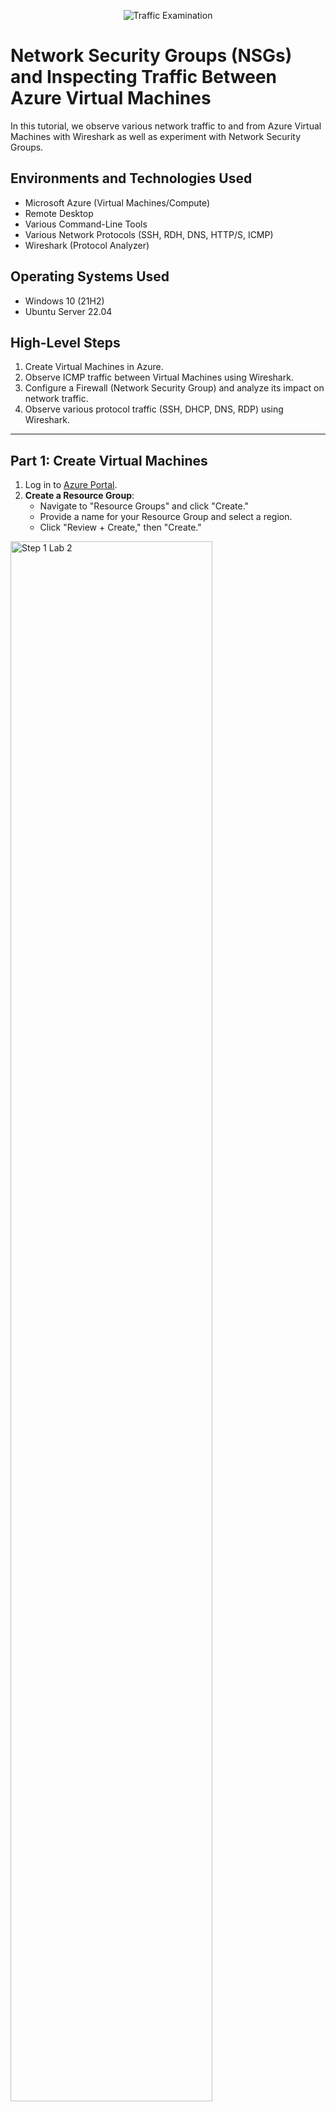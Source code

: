 <p align="center">
  <img src="https://i.imgur.com/Ua7udoS.png" alt="Traffic Examination"/>
</p>

# Network Security Groups (NSGs) and Inspecting Traffic Between Azure Virtual Machines

In this tutorial, we observe various network traffic to and from Azure Virtual Machines with Wireshark as well as experiment with Network Security Groups.

## Environments and Technologies Used

- Microsoft Azure (Virtual Machines/Compute)
- Remote Desktop
- Various Command-Line Tools
- Various Network Protocols (SSH, RDH, DNS, HTTP/S, ICMP)
- Wireshark (Protocol Analyzer)

## Operating Systems Used

- Windows 10 (21H2)
- Ubuntu Server 22.04

## High-Level Steps

1. Create Virtual Machines in Azure.
2. Observe ICMP traffic between Virtual Machines using Wireshark.
3. Configure a Firewall (Network Security Group) and analyze its impact on network traffic.
4. Observe various protocol traffic (SSH, DHCP, DNS, RDP) using Wireshark.

---

## Part 1: Create Virtual Machines

1. Log in to [Azure Portal](https://portal.azure.com/).
2. **Create a Resource Group**:
   - Navigate to "Resource Groups" and click "Create."
   - Provide a name for your Resource Group and select a region.
   - Click "Review + Create," then "Create."
  
<p>
<img src="https://i.imgur.com/nkfDzdG.png" height="80%" width="80%" alt="Step 1 Lab 2"/>
</p>

3. **Create a Windows 10 Virtual Machine**:
   - Navigate to "Virtual Machines" and click "Create."
   - Select the Resource Group you just created.
   - Configure the Virtual Machine:
     - OS: Windows 10
     - Create username and password
     - Head to the Networking section, then create a new virtual network titled "Lab2-vnet"
   - Complete the setup and deploy the VM.
  
<p>
<img src="https://i.imgur.com/ln5shD0.png" height="80%" width="80%" alt="Step 1 Lab 2"/>
</p>

<p>
<img src="https://i.imgur.com/dBrcujc.png" height="80%" width="80%" alt="Step 1 Lab 2"/>
</p>

<p>
<img src="https://i.imgur.com/MCv4Q1g.png" height="80%" width="80%" alt="Step 1 Lab 2"/>
</p>

<p>
<img src="https://i.imgur.com/iU9lo7m.png" height="80%" width="80%" alt="Step 1 Lab 2"/>
</p>

4. **Create a Linux (Ubuntu) Virtual Machine**:
   - Navigate to "Virtual Machines" and click "Create."
   - Select the same Resource Group and Virtual Network used for the Windows 10 VM.
   - Configure the Virtual Machine:
     - OS: Ubuntu Server 22.04
     - Authentication: Username/Password.
   - Ensure both VMs are in the same Virtual Network and Subnet as the Windows 10 VM.
   - Complete the setup and deploy the VM.

<p>
<img src="https://i.imgur.com/uWwnh01.png" height="80%" width="80%" alt="Step 1 Lab 2"/>
</p>

<p>
<img src="https://i.imgur.com/6iHplkL.png" height="80%" width="80%" alt="Step 1 Lab 2"/>
</p>

<p>
<img src="https://i.imgur.com/K2kS6ye.png" height="80%" width="80%" alt="Step 1 Lab 2"/>
</p>

<p>
<img src="https://i.imgur.com/HhOHkjo.png" height="80%" width="80%" alt="Step 1 Lab 2"/>
</p>
---

## Part 2: Observe ICMP Traffic

1. Use [Microsoft Remote Desktop](https://apps.microsoft.com/store) to connect to your Windows 10 Virtual Machine (if on Mac, install the client first).
2. **Install Wireshark** on the Windows 10 VM:
   - Download and install Wireshark from [https://www.wireshark.org/](https://www.wireshark.org/).
3. Open Wireshark and start a packet capture.
4. Filter for ICMP traffic in Wireshark.
5. Retrieve the private IP address of the Ubuntu VM and attempt to ping it from the Windows 10 VM:
   - Open Command Prompt or PowerShell and run: `ping <Ubuntu VM Private IP>`.
   - Observe the ping requests and replies in Wireshark.
6. From the Windows 10 VM, ping a public website (e.g., `www.google.com`) and observe the ICMP traffic in Wireshark.

<p>
<img src="https://i.imgur.com/iN88a8x.png" height="80%" width="80%" alt="Step 2 Lab 2"/>
</p>

<p>
<img src="https://i.imgur.com/jcsAXgl.png" height="80%" width="80%" alt="Step 2 Lab 2"/>
</p>

---

## Part 3: Configure a Firewall (Network Security Group)

### Observe ICMP Traffic with Firewall Changes

1. Initiate a continuous ping from your Windows 10 VM to the Ubuntu VM:
   - Command: `ping <Ubuntu VM Private IP> -t`.
2. Open the Network Security Group associated with the Ubuntu VM.
3. Disable inbound ICMP traffic in the Network Security Group.
4. Observe the ICMP traffic in Wireshark and the command line Ping activity (should stop).
5. Re-enable ICMP traffic in the Network Security Group.
6. Observe the ICMP traffic in Wireshark and the command line Ping activity (should resume).
7. Stop the ping activity.

<p>
<img src="https://i.imgur.com/X9VBE8M.png" height="80%" width="80%" alt="Step 1 Lab 2"/>
</p>

<p>
<img src="https://i.imgur.com/xOvIUta.png" height="80%" width="80%" alt="Step 1 Lab 2"/>
</p>

<p>
<img src="https://i.imgur.com/p8MGqMZ.png" height="80%" width="80%" alt="Step 1 Lab 2"/>
</p>

<p>
<img src="https://i.imgur.com/nkfDzdG.png" height="80%" width="80%" alt="Step 1 Lab 2"/>
</p>

<p>
<img src="https://i.imgur.com/37YhB1B.png" height="80%" width="80%" alt="Step 1 Lab 2"/>
</p>

<p>
<img src="https://i.imgur.com/7O8lApB.png" height="80%" width="80%" alt="Step 1 Lab 2"/>
</p>

### Observe SSH Traffic

1. In Wireshark, start a new packet capture and filter for SSH traffic.
2. From the Windows 10 VM, SSH into the Ubuntu VM:
   - Command: `ssh <username>@<Ubuntu VM Private IP>`.
   - Enter the password when prompted.
3. Type commands within the SSH session and observe the SSH traffic in Wireshark.
4. Exit the SSH session: `exit`.

<p>
<img src="https://i.imgur.com/4UxjL6i.png" height="80%" width="80%" alt="Step 1 Lab 2"/>
</p>

### Observe DHCP Traffic

1. In Wireshark, filter for DHCP traffic.
2. From the Windows 10 VM, issue a new IP address:
   - Open PowerShell as admin and run: `ipconfig /renew`.
3. Observe the DHCP traffic in Wireshark.

<p>
<img src="https://i.imgur.com/b11FUBi.png" height="80%" width="80%" alt="Step 1 Lab 2"/>
</p>

### Observe DNS Traffic

1. In Wireshark, filter for DNS traffic.
2. From the Windows 10 VM, use `nslookup` to find IP addresses for websites:
   - Example: `nslookup google.com`, `nslookup disney.com`.
3. Observe the DNS traffic in Wireshark.

<p>
<img src="https://i.imgur.com/gZnp0cn.png" height="80%" width="80%" alt="Step 1 Lab 2"/>
</p>

### Observe RDP Traffic

1. In Wireshark, filter for RDP traffic:
   - Use the filter: `tcp.port == 3389`.
2. Observe the continuous RDP traffic between the Windows 10 VM and your local machine.
   - **Why is traffic continuous?**
     - The RDP protocol streams a live session, so traffic is constantly transmitted.

<p>
<img src="https://i.imgur.com/AblB0s9.png" height="80%" width="80%" alt="Step 1 Lab 2"/>
</p>

---
